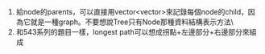 1. 給node的parents，可以直接用vector<vector<int>>來記錄每個node的child，因為它就是一種graph。不要想說Tree只有Node那種資料結構表示方法\
2. 和543系列的題目一樣，longest path可以想成拐點+左邊部分+右邊部分來組成
